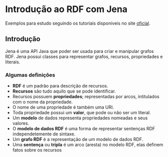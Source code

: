 # Introdução ao RDF com Jena
Exemplos para estudo seguindo os tutoriais disponíveis no site [oficial](https://jena.apache.org/tutorials/rdf_api_pt.html).

## Introdução
Jena é uma API Java que poder ser usada para criar e manipular grafos RDF. Jena possui classes para representar grafos, 
recursos, propriedades e literais.

### Algumas definições
- **RDF** é um padrão para descrição de recursos.
- **Recursos** são tudo aquilo que se pode identificar.
- Recursos possuem **propriedades**; representadas por arcos, intitulados com o nome da propriedade.
- O nome de uma propriedade é também uma URI.
- Toda propriedade possui um **valor**, que pode ou não ser um literal.
- Um **modelo** de dados representa propriedades nomeadas e seus valores.
- O **modelo de dados RDF** é uma forma de representar sentenças RDF independetemente de sintaxe. 
- Um **grafo RDF** é a representação de um modelo de dados RDF.
- Uma **sentença** ou **tripla** é um arco (aresta) no modelo RDF, elas definem fatos sobre os recursos
